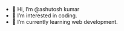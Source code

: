 - 👋 Hi, I’m @ashutosh kumar
- 👀 I’m interested in coding.
- 🌱 I’m currently learning web development.

<!---
ashutoshkr25/ashutoshkr25 is a ✨ special ✨ repository because its `README.md` (this file) appears on your GitHub profile.
You can click the Preview link to take a look at your changes.
--->
